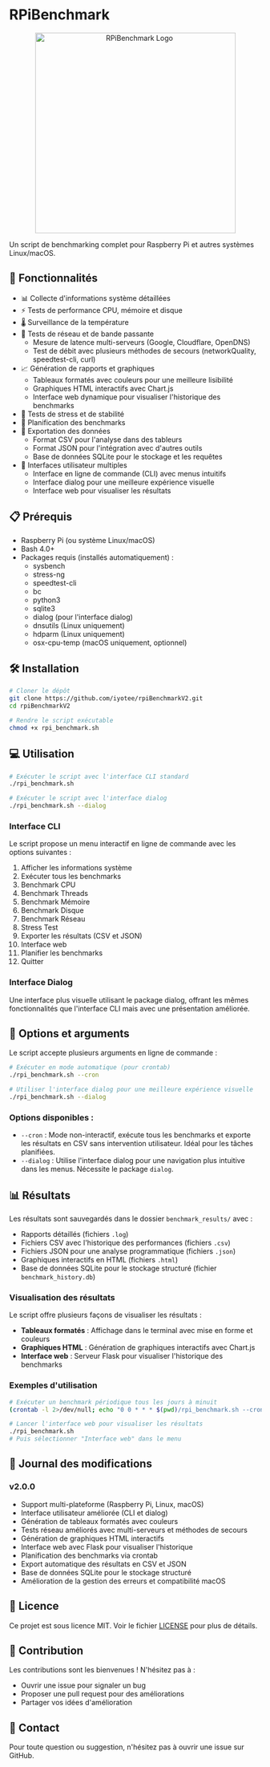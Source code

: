 # RPiBenchmark

<div align="center">
  <img src="https://raw.githubusercontent.com/iyotee/rpiBenchmarkV2/main/logo.png" alt="RPiBenchmark Logo" width="400">
</div>

Un script de benchmarking complet pour Raspberry Pi et autres systèmes Linux/macOS.

## 🚀 Fonctionnalités

- 📊 Collecte d'informations système détaillées
- ⚡ Tests de performance CPU, mémoire et disque
- 🌡️ Surveillance de la température
- 📶 Tests de réseau et de bande passante
  - Mesure de latence multi-serveurs (Google, Cloudflare, OpenDNS)
  - Test de débit avec plusieurs méthodes de secours (networkQuality, speedtest-cli, curl)
- 📈 Génération de rapports et graphiques
  - Tableaux formatés avec couleurs pour une meilleure lisibilité
  - Graphiques HTML interactifs avec Chart.js
  - Interface web dynamique pour visualiser l'historique des benchmarks
- 🔄 Tests de stress et de stabilité
- 📅 Planification des benchmarks
- 💾 Exportation des données
  - Format CSV pour l'analyse dans des tableurs
  - Format JSON pour l'intégration avec d'autres outils
  - Base de données SQLite pour le stockage et les requêtes
- 📱 Interfaces utilisateur multiples
  - Interface en ligne de commande (CLI) avec menus intuitifs
  - Interface dialog pour une meilleure expérience visuelle
  - Interface web pour visualiser les résultats

## 📋 Prérequis

- Raspberry Pi (ou système Linux/macOS)
- Bash 4.0+
- Packages requis (installés automatiquement) :
  - sysbench
  - stress-ng
  - speedtest-cli
  - bc
  - python3
  - sqlite3
  - dialog (pour l'interface dialog)
  - dnsutils (Linux uniquement)
  - hdparm (Linux uniquement)
  - osx-cpu-temp (macOS uniquement, optionnel)

## 🛠️ Installation

```bash
# Cloner le dépôt
git clone https://github.com/iyotee/rpiBenchmarkV2.git
cd rpiBenchmarkV2

# Rendre le script exécutable
chmod +x rpi_benchmark.sh
```

## 💻 Utilisation

```bash
# Exécuter le script avec l'interface CLI standard
./rpi_benchmark.sh

# Exécuter le script avec l'interface dialog
./rpi_benchmark.sh --dialog
```

### Interface CLI

Le script propose un menu interactif en ligne de commande avec les options suivantes :
1. Afficher les informations système
2. Exécuter tous les benchmarks
3. Benchmark CPU
4. Benchmark Threads
5. Benchmark Mémoire
6. Benchmark Disque
7. Benchmark Réseau
8. Stress Test
9. Exporter les résultats (CSV et JSON)
10. Interface web
11. Planifier les benchmarks
12. Quitter

### Interface Dialog

Une interface plus visuelle utilisant le package dialog, offrant les mêmes fonctionnalités que l'interface CLI mais avec une présentation améliorée.

## 🔧 Options et arguments

Le script accepte plusieurs arguments en ligne de commande :

```bash
# Exécuter en mode automatique (pour crontab)
./rpi_benchmark.sh --cron

# Utiliser l'interface dialog pour une meilleure expérience visuelle
./rpi_benchmark.sh --dialog
```

### Options disponibles :

- `--cron` : Mode non-interactif, exécute tous les benchmarks et exporte les résultats en CSV sans intervention utilisateur. Idéal pour les tâches planifiées.
- `--dialog` : Utilise l'interface dialog pour une navigation plus intuitive dans les menus. Nécessite le package `dialog`.

## 📊 Résultats

Les résultats sont sauvegardés dans le dossier `benchmark_results/` avec :
- Rapports détaillés (fichiers `.log`)
- Fichiers CSV avec l'historique des performances (fichiers `.csv`)
- Fichiers JSON pour une analyse programmatique (fichiers `.json`)
- Graphiques interactifs en HTML (fichiers `.html`)
- Base de données SQLite pour le stockage structuré (fichier `benchmark_history.db`)

### Visualisation des résultats

Le script offre plusieurs façons de visualiser les résultats :
- **Tableaux formatés** : Affichage dans le terminal avec mise en forme et couleurs
- **Graphiques HTML** : Génération de graphiques interactifs avec Chart.js
- **Interface web** : Serveur Flask pour visualiser l'historique des benchmarks

### Exemples d'utilisation

```bash
# Exécuter un benchmark périodique tous les jours à minuit
(crontab -l 2>/dev/null; echo "0 0 * * * $(pwd)/rpi_benchmark.sh --cron") | crontab -

# Lancer l'interface web pour visualiser les résultats
./rpi_benchmark.sh
# Puis sélectionner "Interface web" dans le menu
```

## 📝 Journal des modifications

### v2.0.0
- Support multi-plateforme (Raspberry Pi, Linux, macOS)
- Interface utilisateur améliorée (CLI et dialog)
- Génération de tableaux formatés avec couleurs
- Tests réseau améliorés avec multi-serveurs et méthodes de secours
- Génération de graphiques HTML interactifs
- Interface web avec Flask pour visualiser l'historique
- Planification des benchmarks via crontab
- Export automatique des résultats en CSV et JSON
- Base de données SQLite pour le stockage structuré
- Amélioration de la gestion des erreurs et compatibilité macOS

## 📄 Licence

Ce projet est sous licence MIT. Voir le fichier [LICENSE](LICENSE) pour plus de détails.

## 🤝 Contribution

Les contributions sont les bienvenues ! N'hésitez pas à :
- Ouvrir une issue pour signaler un bug
- Proposer une pull request pour des améliorations
- Partager vos idées d'amélioration

## 📧 Contact

Pour toute question ou suggestion, n'hésitez pas à ouvrir une issue sur GitHub. 